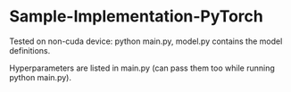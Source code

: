 # Sample-Implementation-PyTorch

Tested on non-cuda device: python main.py, model.py contains the model definitions.

Hyperparameters are listed in main.py (can pass them too while running python main.py).
